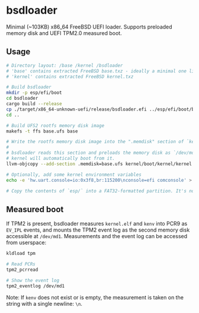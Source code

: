 # bsdloader

Minimal (~103KB) x86_64 FreeBSD UEFI loader. Supports preloaded memory disk and UEFI
TPM2.0 measured boot.

## Usage

```bash
# Directory layout: /base /kernel /bsdloader
# 'base' contains extracted FreeBSD base.txz - ideally a minimal one like mfsBSD
# 'kernel' contains extracted FreeBSD kernel.txz

# Build bsdloader
mkdir -p esp/efi/boot
cd bsdloader
cargo build --release
cp ./target/x86_64-unknown-uefi/release/bsdloader.efi ../esp/efi/boot/bootx64.efi
cd ..

# Build UFS2 rootfs memory disk image
makefs -t ffs base.ufs base

# Write the rootfs memory disk image into the ".memdisk" section of `kernel.elf`.
#
# bsdloader reads this section and preloads the memory disk as `/dev/md0`. The FreeBSD
# kernel will automatically boot from it.
llvm-objcopy --add-section .memdisk=base.ufs kernel/boot/kernel/kernel esp/kernel.elf

# Optionally, add some kernel environment variables
echo -e 'hw.uart.console=io:0x3f8,br:115200\nconsole=efi comconsole' > ./esp/kenv

# Copy the contents of `esp/` into a FAT32-formatted partition. It's now bootable!
```

## Measured boot

If TPM2 is present, bsdloader measures `kernel.elf` and `kenv` into PCR9 as
`EV_IPL` events, and mounts the TPM2 event log as the second memory disk
accessible at `/dev/md1`. Measurements and the event log can be accessed from
userspace:

```bash
kldload tpm

# Read PCRs
tpm2_pcrread

# Show the event log
tpm2_eventlog /dev/md1
```

Note: If `kenv` does not exist or is empty, the measurement is taken on the
string with a single newline: `\n`.
